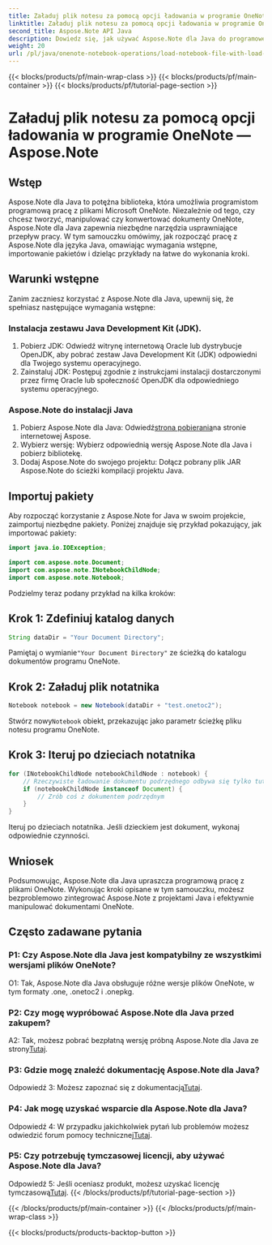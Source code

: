 ```yaml
---
title: Załaduj plik notesu za pomocą opcji ładowania w programie OneNote — Aspose.Note
linktitle: Załaduj plik notesu za pomocą opcji ładowania w programie OneNote — Aspose.Note
second_title: Aspose.Note API Java
description: Dowiedz się, jak używać Aspose.Note dla Java do programowego manipulowania plikami OneNote. Zacznij już teraz od naszego obszernego samouczka.
weight: 20
url: /pl/java/onenote-notebook-operations/load-notebook-file-with-load-options/
---
```


{{< blocks/products/pf/main-wrap-class >}}
{{< blocks/products/pf/main-container >}}
{{< blocks/products/pf/tutorial-page-section >}}

# Załaduj plik notesu za pomocą opcji ładowania w programie OneNote — Aspose.Note

## Wstęp

Aspose.Note dla Java to potężna biblioteka, która umożliwia programistom programową pracę z plikami Microsoft OneNote. Niezależnie od tego, czy chcesz tworzyć, manipulować czy konwertować dokumenty OneNote, Aspose.Note dla Java zapewnia niezbędne narzędzia usprawniające przepływ pracy. W tym samouczku omówimy, jak rozpocząć pracę z Aspose.Note dla języka Java, omawiając wymagania wstępne, importowanie pakietów i dzieląc przykłady na łatwe do wykonania kroki.

## Warunki wstępne

Zanim zaczniesz korzystać z Aspose.Note dla Java, upewnij się, że spełniasz następujące wymagania wstępne:

### Instalacja zestawu Java Development Kit (JDK).

1. Pobierz JDK: Odwiedź witrynę internetową Oracle lub dystrybucje OpenJDK, aby pobrać zestaw Java Development Kit (JDK) odpowiedni dla Twojego systemu operacyjnego.
2. Zainstaluj JDK: Postępuj zgodnie z instrukcjami instalacji dostarczonymi przez firmę Oracle lub społeczność OpenJDK dla odpowiedniego systemu operacyjnego.

### Aspose.Note do instalacji Java

1.  Pobierz Aspose.Note dla Java: Odwiedź[strona pobierania](https://releases.aspose.com/note/java/)na stronie internetowej Aspose.
2. Wybierz wersję: Wybierz odpowiednią wersję Aspose.Note dla Java i pobierz bibliotekę.
3. Dodaj Aspose.Note do swojego projektu: Dołącz pobrany plik JAR Aspose.Note do ścieżki kompilacji projektu Java.

## Importuj pakiety

Aby rozpocząć korzystanie z Aspose.Note for Java w swoim projekcie, zaimportuj niezbędne pakiety. Poniżej znajduje się przykład pokazujący, jak importować pakiety:

```java
import java.io.IOException;

import com.aspose.note.Document;
import com.aspose.note.INotebookChildNode;
import com.aspose.note.Notebook;
```

Podzielmy teraz podany przykład na kilka kroków:

## Krok 1: Zdefiniuj katalog danych

```java
String dataDir = "Your Document Directory";
```

 Pamiętaj o wymianie`"Your Document Directory"` ze ścieżką do katalogu dokumentów programu OneNote.

## Krok 2: Załaduj plik notatnika

```java
Notebook notebook = new Notebook(dataDir + "test.onetoc2");
```

 Stwórz nowy`Notebook` obiekt, przekazując jako parametr ścieżkę pliku notesu programu OneNote.

## Krok 3: Iteruj po dzieciach notatnika

```java
for (INotebookChildNode notebookChildNode : notebook) {
    // Rzeczywiste ładowanie dokumentu podrzędnego odbywa się tylko tutaj.
    if (notebookChildNode instanceof Document) {
        // Zrób coś z dokumentem podrzędnym
    }
}
```

Iteruj po dzieciach notatnika. Jeśli dzieckiem jest dokument, wykonaj odpowiednie czynności.

## Wniosek

Podsumowując, Aspose.Note dla Java upraszcza programową pracę z plikami OneNote. Wykonując kroki opisane w tym samouczku, możesz bezproblemowo zintegrować Aspose.Note z projektami Java i efektywnie manipulować dokumentami OneNote.

## Często zadawane pytania

### P1: Czy Aspose.Note dla Java jest kompatybilny ze wszystkimi wersjami plików OneNote?

O1: Tak, Aspose.Note dla Java obsługuje różne wersje plików OneNote, w tym formaty .one, .onetoc2 i .onepkg.

### P2: Czy mogę wypróbować Aspose.Note dla Java przed zakupem?

 A2: Tak, możesz pobrać bezpłatną wersję próbną Aspose.Note dla Java ze strony[Tutaj](https://releases.aspose.com/).

### P3: Gdzie mogę znaleźć dokumentację Aspose.Note dla Java?

 Odpowiedź 3: Możesz zapoznać się z dokumentacją[Tutaj](https://reference.aspose.com/note/java/).

### P4: Jak mogę uzyskać wsparcie dla Aspose.Note dla Java?

 Odpowiedź 4: W przypadku jakichkolwiek pytań lub problemów możesz odwiedzić forum pomocy technicznej[Tutaj](https://forum.aspose.com/c/note/28).

### P5: Czy potrzebuję tymczasowej licencji, aby używać Aspose.Note dla Java?

 Odpowiedź 5: Jeśli oceniasz produkt, możesz uzyskać licencję tymczasową[Tutaj](https://purchase.aspose.com/temporary-license/).
{{< /blocks/products/pf/tutorial-page-section >}}

{{< /blocks/products/pf/main-container >}}
{{< /blocks/products/pf/main-wrap-class >}}

{{< blocks/products/products-backtop-button >}}
